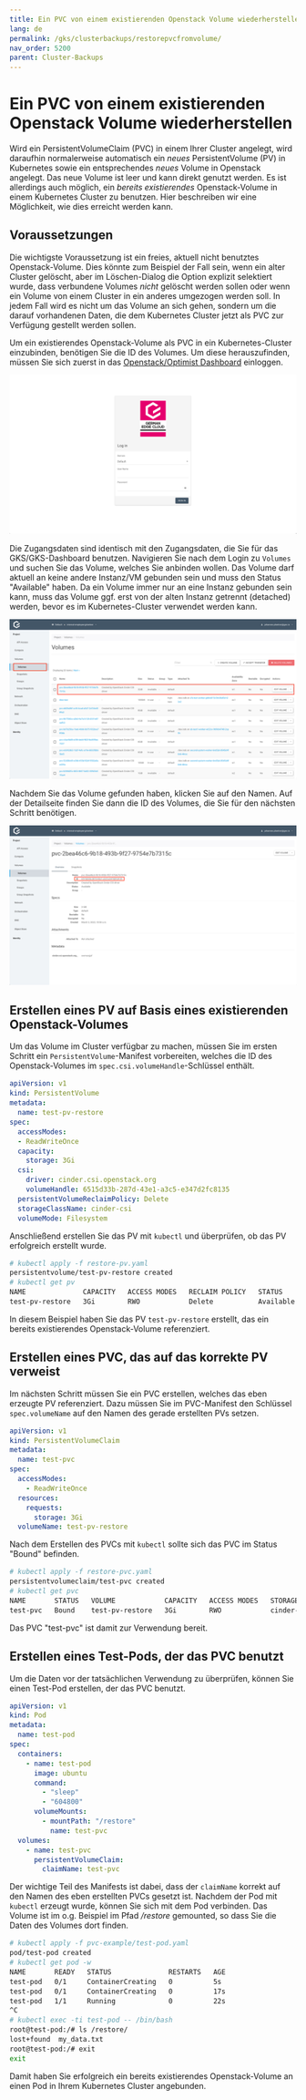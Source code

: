 ```yaml
---
title: Ein PVC von einem existierenden Openstack Volume wiederherstellen
lang: de
permalink: /gks/clusterbackups/restorepvcfromvolume/
nav_order: 5200
parent: Cluster-Backups
---
```

<!-- LTeX:  language=de-DE -->

# Ein PVC von einem existierenden Openstack Volume wiederherstellen

Wird ein PersistentVolumeClaim (PVC) in einem Ihrer Cluster angelegt, wird daraufhin normalerweise automatisch ein *neues* PersistentVolume (PV) in Kubernetes sowie ein entsprechendes *neues* Volume in Openstack angelegt. Das neue Volume ist leer und kann direkt genutzt werden. Es ist allerdings auch möglich, ein *bereits existierendes* Openstack-Volume in einem Kubernetes Cluster zu benutzen. Hier beschreiben wir eine Möglichkeit, wie dies erreicht werden kann.

## Voraussetzungen

Die wichtigste Voraussetzung ist ein freies, aktuell nicht benutztes Openstack-Volume. Dies könnte zum Beispiel der Fall sein, wenn ein alter Cluster gelöscht, aber im Löschen-Dialog die Option explizit selektiert wurde, dass verbundene Volumes *nicht* gelöscht werden sollen oder wenn ein Volume von einem Cluster in ein anderes umgezogen werden soll. In jedem Fall wird es nicht um das Volume an sich gehen, sondern um die darauf vorhandenen Daten, die dem Kubernetes Cluster jetzt als PVC zur Verfügung gestellt werden sollen.

Um ein existierendes Openstack-Volume als PVC in ein Kubernetes-Cluster einzubinden, benötigen Sie die ID des Volumes. Um diese herauszufinden, müssen Sie sich zuerst in das [Openstack/Optimist Dashboard](https://dashboard.optimist.innovo.cloud/auth/login/) einloggen.

![Openstack Login](openstack-1.png)

Die Zugangsdaten sind identisch mit den Zugangsdaten, die Sie für das GKS/GKS-Dashboard benutzen. Navigieren Sie nach dem Login zu `Volumes` und suchen Sie das Volume, welches Sie anbinden wollen. Das Volume darf aktuell an keine andere Instanz/VM gebunden sein und muss den Status "Available" haben. Da ein Volume immer nur an eine Instanz gebunden sein kann, muss das Volume ggf. erst von der alten Instanz getrennt (detached) werden, bevor es im Kubernetes-Cluster verwendet werden kann.

![Openstack Volume](openstack-2.png)

Nachdem Sie das Volume gefunden haben, klicken Sie auf den Namen. Auf der Detailseite finden Sie dann die ID des Volumes, die Sie für den nächsten Schritt benötigen.

![Openstack Volume ID](openstack-3.png)

## Erstellen eines PV auf Basis eines existierenden Openstack-Volumes

Um das Volume im Cluster verfügbar zu machen, müssen Sie im ersten Schritt ein `PersistentVolume`-Manifest vorbereiten, welches die ID des Openstack-Volumes im `spec.csi.volumeHandle`-Schlüssel enthält.

```yaml
apiVersion: v1
kind: PersistentVolume
metadata:
  name: test-pv-restore
spec:
  accessModes:
  - ReadWriteOnce
  capacity:
    storage: 3Gi
  csi:
    driver: cinder.csi.openstack.org
    volumeHandle: 6515d33b-287d-43e1-a3c5-e347d2fc8135
  persistentVolumeReclaimPolicy: Delete
  storageClassName: cinder-csi
  volumeMode: Filesystem
```

Anschließend erstellen Sie das PV mit `kubectl` und überprüfen, ob das PV erfolgreich erstellt wurde.

```bash
# kubectl apply -f restore-pv.yaml
persistentvolume/test-pv-restore created
# kubectl get pv
NAME              CAPACITY   ACCESS MODES   RECLAIM POLICY   STATUS      CLAIM   STORAGECLASS   REASON   AGE
test-pv-restore   3Gi        RWO            Delete           Available           cinder-csi              3s
```

In diesem Beispiel haben Sie das PV `test-pv-restore` erstellt, das ein bereits existierendes Openstack-Volume referenziert.

## Erstellen eines PVC, das auf das korrekte PV verweist

Im nächsten Schritt müssen Sie ein PVC erstellen, welches das eben erzeugte PV referenziert. Dazu müssen Sie im PVC-Manifest den Schlüssel `spec.volumeName` auf den Namen des gerade erstellten PVs setzen.

```yaml
apiVersion: v1
kind: PersistentVolumeClaim
metadata:
  name: test-pvc
spec:
  accessModes:
    - ReadWriteOnce
  resources:
    requests:
      storage: 3Gi
  volumeName: test-pv-restore
```

Nach dem Erstellen des PVCs mit `kubectl` sollte sich das PVC im Status "Bound" befinden.

```bash
# kubectl apply -f restore-pvc.yaml
persistentvolumeclaim/test-pvc created
# kubectl get pvc
NAME       STATUS   VOLUME            CAPACITY   ACCESS MODES   STORAGECLASS   AGE
test-pvc   Bound    test-pv-restore   3Gi        RWO            cinder-csi     2s
```

Das PVC "test-pvc" ist damit zur Verwendung bereit.

## Erstellen eines Test-Pods, der das PVC benutzt

Um die Daten vor der tatsächlichen Verwendung zu überprüfen, können Sie einen Test-Pod erstellen, der das PVC benutzt.

```yaml
apiVersion: v1
kind: Pod
metadata:
  name: test-pod
spec:
  containers:
    - name: test-pod
      image: ubuntu
      command:
        - "sleep"
        - "604800"
      volumeMounts:
        - mountPath: "/restore"
          name: test-pvc
  volumes:
    - name: test-pvc
      persistentVolumeClaim:
        claimName: test-pvc
```

Der wichtige Teil des Manifests ist dabei, dass der `claimName` korrekt auf den Namen des eben erstellten PVCs gesetzt ist. Nachdem der Pod mit `kubectl` erzeugt wurde, können Sie sich  mit dem Pod verbinden. Das Volume ist im o.g. Beispiel im Pfad */restore* gemounted, so dass Sie die Daten des Volumes dort finden.

```bash
# kubectl apply -f pvc-example/test-pod.yaml
pod/test-pod created
# kubectl get pod -w
NAME       READY   STATUS              RESTARTS   AGE
test-pod   0/1     ContainerCreating   0          5s
test-pod   0/1     ContainerCreating   0          17s
test-pod   1/1     Running             0          22s
^C
# kubectl exec -ti test-pod -- /bin/bash
root@test-pod:/# ls /restore/
lost+found  my_data.txt
root@test-pod:/# exit
exit
```

Damit haben Sie erfolgreich ein bereits existierendes Openstack-Volume an einen Pod in Ihrem Kubernetes Cluster angebunden.
